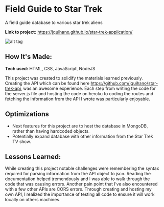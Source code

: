 # Field Guide to Star Trek
A field guide database to various star trek aliens

**Link to project:** https://jquihano.github.io/star-trek-application/

![alt tag](http://placecorgi.com/1200/650)

## How It's Made:

**Tech used:** HTML, CSS, JavaScript, NodeJS

This project was created to solidify the materials learned previously. Creating the API which can be found here https://github.com/jquihano/star-trek-api, was an awesome experience. Each step from writing the code for the server.js file and hosting the code on heroku to coding the routes and fetching the information from the API I wrote was particularly enjoyable.
## Optimizations
- Next features for this project are to host the database in MongoDB, rather than having hardcoded objects.
- Potentially expand database with other information from the Star Trek TV show.


## Lessons Learned:

While creating this project notable challenges were remembering the syntax required for parsing information from the API object to json. Reading the documentation helped tremendously and I was able to walk through the code that was causing errors. 
Another pain point that I've also encountered with a few other APIs are CORS errors. Through creating and hosting my own API, I realized the importance of testing all code to ensure it will work locally on others machines.



